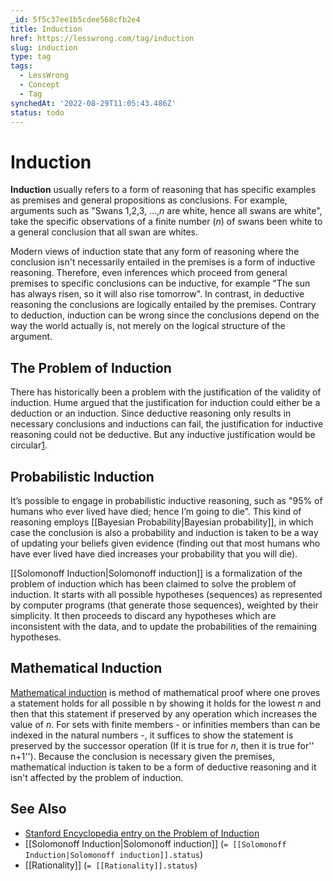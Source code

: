 ```yaml
---
_id: 5f5c37ee1b5cdee568cfb2e4
title: Induction
href: https://lesswrong.com/tag/induction
slug: induction
type: tag
tags:
  - LessWrong
  - Concept
  - Tag
synchedAt: '2022-08-29T11:05:43.486Z'
status: todo
---
```


# Induction

**Induction** usually refers to a form of reasoning that has specific examples as premises and general propositions as conclusions. For example, arguments such as "Swans 1,2,3, …,*n* are white, hence all swans are white", take the specific observations of a finite number (*n*) of swans been white to a general conclusion that all swan are whites.

Modern views of induction state that any form of reasoning where the conclusion isn't necessarily entailed in the premises is a form of inductive reasoning. Therefore, even inferences which proceed from general premises to specific conclusions can be inductive, for example "The sun has always risen, so it will also rise tomorrow". In contrast, in deductive reasoning the conclusions are logically entailed by the premises. Contrary to deduction, induction can be wrong since the conclusions depend on the way the world actually is, not merely on the logical structure of the argument.

## The Problem of Induction

There has historically been a problem with the justification of the validity of induction. Hume argued that the justification for induction could either be a deduction or an induction. Since deductive reasoning only results in necessary conclusions and inductions can fail, the justification for inductive reasoning could not be deductive. But any inductive justification would be circular[1](http://plato.stanford.edu/entries/induction-problem/#CanIndJus).

## Probabilistic Induction

It’s possible to engage in probabilistic inductive reasoning, such as "95% of humans who ever lived have died; hence I’m going to die". This kind of reasoning employs [[Bayesian Probability|Bayesian probability]], in which case the conclusion is also a probability and induction is taken to be a way of updating your beliefs given evidence (finding out that most humans who have ever lived have died increases your probability that you will die).

[[Solomonoff Induction|Solomonoff induction]] is a formalization of the problem of induction which has been claimed to solve the problem of induction. It starts with all possible hypotheses (sequences) as represented by computer programs (that generate those sequences), weighted by their simplicity. It then proceeds to discard any hypotheses which are inconsistent with the data, and to update the probabilities of the remaining hypotheses.

## Mathematical Induction

[Mathematical induction](https://en.wikipedia.org/wiki/Mathematical_induction) is method of mathematical proof where one proves a statement holds for all possible n by showing it holds for the lowest *n* and then that this statement if preserved by any operation which increases the value of *n*. For sets with finite members - or infinities members than can be indexed in the natural numbers -, it suffices to show the statement is preserved by the successor operation (If it is true for *n*, then it is true for'' n+1''). Because the conclusion is necessary given the premises, mathematical induction is taken to be a form of deductive reasoning and it isn't affected by the problem of induction.

## See Also

- [Stanford Encyclopedia entry on the Problem of Induction](http://plato.stanford.edu/entries/induction-problem/)
- [[Solomonoff Induction|Solomonoff induction]] (`= [[Solomonoff Induction|Solomonoff induction]].status`)
- [[Rationality]] (`= [[Rationality]].status`)
